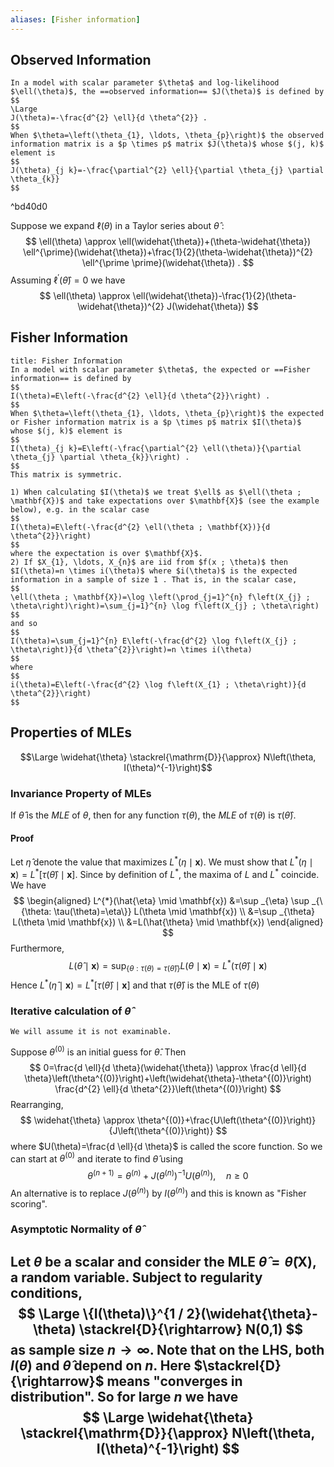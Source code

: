```yaml
---
aliases: [Fisher information]
---
```

## Observed Information
```ad-definition
In a model with scalar parameter $\theta$ and log-likelihood $\ell(\theta)$, the ==observed information== $J(\theta)$ is defined by
$$
\Large
J(\theta)=-\frac{d^{2} \ell}{d \theta^{2}} .
$$
When $\theta=\left(\theta_{1}, \ldots, \theta_{p}\right)$ the observed information matrix is a $p \times p$ matrix $J(\theta)$ whose $(j, k)$ element is
$$
J(\theta)_{j k}=-\frac{\partial^{2} \ell}{\partial \theta_{j} \partial \theta_{k}}
$$
```

^bd40d0

Suppose we expand $\ell(\theta)$ in a Taylor series about $\widehat{\theta}$ :
$$
\ell(\theta) \approx \ell(\widehat{\theta})+(\theta-\widehat{\theta}) \ell^{\prime}(\widehat{\theta})+\frac{1}{2}(\theta-\widehat{\theta})^{2} \ell^{\prime \prime}(\widehat{\theta}) .
$$
Assuming $\ell^{\prime}(\widehat{\theta})=0$ we have
$$
\ell(\theta) \approx \ell(\widehat{\theta})-\frac{1}{2}(\theta-\widehat{\theta})^{2} J(\widehat{\theta})
$$
## Fisher Information
```ad-definition
title: Fisher Information
In a model with scalar parameter $\theta$, the expected or ==Fisher information== is defined by
$$
I(\theta)=E\left(-\frac{d^{2} \ell}{d \theta^{2}}\right) .
$$
When $\theta=\left(\theta_{1}, \ldots, \theta_{p}\right)$ the expected or Fisher information matrix is a $p \times p$ matrix $I(\theta)$ whose $(j, k)$ element is
$$
I(\theta)_{j k}=E\left(-\frac{\partial^{2} \ell(\theta)}{\partial \theta_{j} \partial \theta_{k}}\right) .
$$
This matrix is symmetric.
```

```ad-note
1) When calculating $I(\theta)$ we treat $\ell$ as $\ell(\theta ; \mathbf{X})$ and take expectations over $\mathbf{X}$ (see the example below), e.g. in the scalar case
$$
I(\theta)=E\left(-\frac{d^{2} \ell(\theta ; \mathbf{X})}{d \theta^{2}}\right)
$$
where the expectation is over $\mathbf{X}$.
2) If $X_{1}, \ldots, X_{n}$ are iid from $f(x ; \theta)$ then $I(\theta)=n \times i(\theta)$ where $i(\theta)$ is the expected information in a sample of size 1 . That is, in the scalar case,
$$
\ell(\theta ; \mathbf{X})=\log \left(\prod_{j=1}^{n} f\left(X_{j} ; \theta\right)\right)=\sum_{j=1}^{n} \log f\left(X_{j} ; \theta\right)
$$
and so
$$
I(\theta)=\sum_{j=1}^{n} E\left(-\frac{d^{2} \log f\left(X_{j} ; \theta\right)}{d \theta^{2}}\right)=n \times i(\theta)
$$
where
$$
i(\theta)=E\left(-\frac{d^{2} \log f\left(X_{1} ; \theta\right)}{d \theta^{2}}\right)
$$
```

## Properties of MLEs
$$\Large
\widehat{\theta} \stackrel{\mathrm{D}}{\approx} N\left(\theta, I(\theta)^{-1}\right)$$
### Invariance  Property of MLEs
If $\hat{\theta}$ is the $M L E$ of $\theta$, then for any function $\tau(\theta)$, the $M L E$ of $\tau(\theta)$ is $\tau(\hat{\theta})$.
#### Proof
Let $\hat{\eta}$ denote the value that maximizes $L^{*}(\eta \mid \mathbf{x})$. We must show that $L^{*}(\eta \mid \mathbf{x})=L^{*}[\tau(\hat{\theta}) \mid \mathbf{x}]$.
Since by definition of $L^{*}$, the maxima of $L$ and $L^{*}$ coincide. We have
$$
\begin{aligned}
L^{*}(\hat{\eta} \mid \mathbf{x}) &=\sup _{\eta} \sup _{\{\theta: \tau(\theta)=\eta\}} L(\theta \mid \mathbf{x}) \\
&=\sup _{\theta} L(\theta \mid \mathbf{x}) \\
&=L(\hat{\theta} \mid \mathbf{x})
\end{aligned}
$$
Furthermore,
$$
L(\hat{\theta} \mid \mathbf{x})=\sup _{\{\theta: \tau(\theta)=\tau(\hat{\theta})\}} L(\theta \mid \mathbf{x})=L^{*}(\tau(\hat{\theta}) \mid \mathbf{x})
$$
Hence $L^{*}(\hat{\eta} \mid \mathbf{x})=L^{*}[\tau(\hat{\theta}) \mid \mathbf{x}]$ and that $\tau(\hat{\theta})$ is the MLE of $\tau(\theta)$

### Iterative calculation of $\hat{\theta}$
```note-blue
We will assume it is not examinable. 
```
Suppose $\theta^{(0)}$ is an initial guess for $\hat{\theta}$. Then
$$
0=\frac{d \ell}{d \theta}(\widehat{\theta}) \approx \frac{d \ell}{d \theta}\left(\theta^{(0)}\right)+\left(\widehat{\theta}-\theta^{(0)}\right) \frac{d^{2} \ell}{d \theta^{2}}\left(\theta^{(0)}\right)
$$
Rearranging,
$$
\widehat{\theta} \approx \theta^{(0)}+\frac{U\left(\theta^{(0)}\right)}{J\left(\theta^{(0)}\right)}
$$
where $U(\theta)=\frac{d \ell}{d \theta}$ is called the score function.
So we can start at $\theta^{(0)}$ and iterate to find $\widehat{\theta}$ using
$$
\theta^{(n+1)}=\theta^{(n)}+J\left(\theta^{(n)}\right)^{-1} U\left(\theta^{(n)}\right), \quad n \geqslant 0
$$
An alternative is to replace $J\left(\theta^{(n)}\right)$ by $I\left(\theta^{(n)}\right)$ and this is known as "Fisher scoring".

### Asymptotic Normality of $\hat{\theta}$
Let $\theta$ be a scalar and consider the MLE $\widehat{\theta}=\widehat{\theta}(\mathbf{X})$, a random variable. Subject to regularity conditions,
$$
\Large
\{I(\theta)\}^{1 / 2}(\widehat{\theta}-\theta) \stackrel{D}{\rightarrow} N(0,1)
$$
as sample size $n \rightarrow \infty$. Note that on the LHS, both $I(\theta)$ and $\hat{\theta}$ depend on $n$. Here $\stackrel{D}{\rightarrow}$ means "converges in distribution".
So for large $n$ we have
$$
\Large
\widehat{\theta} \stackrel{\mathrm{D}}{\approx} N\left(\theta, I(\theta)^{-1}\right)
$$
---